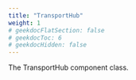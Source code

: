 ```yaml
---
title: "TransportHub"
weight: 1
# geekdocFlatSection: false
# geekdocToc: 6
# geekdocHidden: false
---
```


The TransportHub component class.
